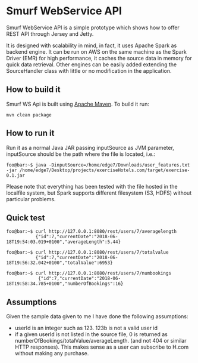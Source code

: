 # Smurf WebService API

Smurf WebService API is a simple prototype which shows how to offer REST API through Jersey and Jetty.

It is designed with scalability in mind, in fact, it uses Apache Spark as backend engine.
It can be run on AWS on the same machine as the Spark Driver (EMR) for high performance, it 
caches the source data in memory for quick data retrieval.
Other engines can be easily added extending the SourceHandler class with little or no modification in the 
application.


## How to build it

Smurf WS Api is built using [Apache Maven](http://maven.apache.org/).
To build it run:

    mvn clean package
    
## How to run it
Run it as a normal Java JAR passing inputSource as JVM parameter, inputSource should be the path
where the file is located, i.e.:
```console
foo@bar:~$ java -DinputSource=/home/edge7/Downloads/user_features.txt -jar /home/edge7/Desktop/projects/exerciseHotels.com/target/exercise-0.1.jar
```
Please note that everything has been tested with the file hosted in the localfile system, but
Spark supports different filesystem (S3, HDFS) without particular problems.

## Quick test
```console
foo@bar:~$ curl http://127.0.0.1:8080/rest/users/7/averagelength
           {"id":7,"currentDate":"2018-06-18T19:54:03.019+0100","averageLength":5.44}
```
```console
foo@bar:~$ curl http://127.0.0.1:8080/rest/users/7/totalvalue
           {"id":7,"currentDate":"2018-06-18T19:56:32.042+0100","totalValue":6953}
```
```console
foo@bar:~$ curl http://127.0.0.1:8080/rest/users/7/numbookings
            {"id":7,"currentDate":"2018-06-18T19:58:34.785+0100","numberOfBookings":16}
```

## Assumptions
Given the sample data given to me I have done the following assumptions:
- userId is an integer such as 123. 123b is not a valid user id
- if a given userId is not listed in the source file, 0 is returned as numberOfBookings/totalValue/averageLength.
 (and not 404 or similar HTTP responses). This makes sense as a user can subscribe to H.com without making any purchase.
 